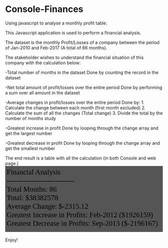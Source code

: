 # Console-Finances
Using javascript to analyse a monthly profit table.

This Javascript application is used to perform a financial analysis.

The dataset is the monthly Profit/Losses of a company between the period of Jan-2010 and Feb-2017 (A total of 86 months).

The stakeholder wishes to understand the financial situation of this company with the calculation below:


-Total number of months in the dataset
    Done by counting the record in the dataset

-Net total amount of profit/losses over the entire period
    Done by performing a sum over all amount in the dataset

-Average changes in profit/losses over the entire period
    Done by:
        1. Calculate the change between each month (first month excluded)
        2. Calculate the sum of all the changes (Total change)
        3. Divide the total by the number of months study

-Greatest increase in profit
    Done by looping through the change array and get the largest number

-Greatest decrease in profit
    Done by looping through the change array and get the smallest number

The end result is a table with all the calculation (in both Console and web page.)
![Screenshot](./Financial_analysis.png)

Enjoy!
